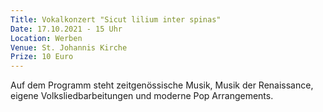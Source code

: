 ```yaml
---
Title: Vokalkonzert "Sicut lilium inter spinas"
Date: 17.10.2021 - 15 Uhr
Location: Werben
Venue: St. Johannis Kirche
Prize: 10 Euro
---
```


Auf dem Programm steht zeitgenössische Musik, Musik der Renaissance, eigene Volksliedbarbeitungen und moderne Pop Arrangements.
